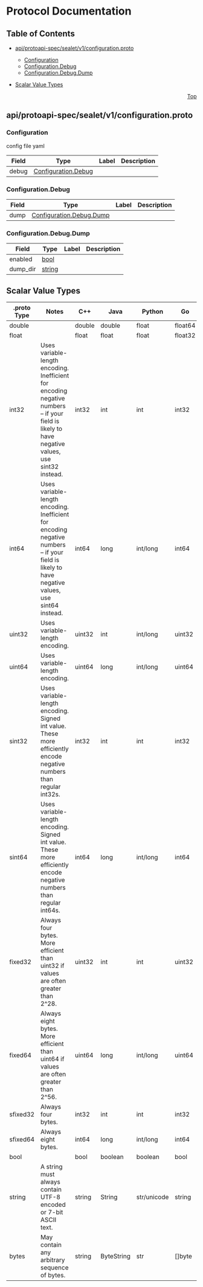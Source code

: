 # Protocol Documentation
<a name="top"></a>

## Table of Contents

- [api/protoapi-spec/sealet/v1/configuration.proto](#api_protoapi-spec_sealet_v1_configuration-proto)
    - [Configuration](#sea-api-sealet-v1-Configuration)
    - [Configuration.Debug](#sea-api-sealet-v1-Configuration-Debug)
    - [Configuration.Debug.Dump](#sea-api-sealet-v1-Configuration-Debug-Dump)
  
- [Scalar Value Types](#scalar-value-types)



<a name="api_protoapi-spec_sealet_v1_configuration-proto"></a>
<p align="right"><a href="#top">Top</a></p>

## api/protoapi-spec/sealet/v1/configuration.proto



<a name="sea-api-sealet-v1-Configuration"></a>

### Configuration
config file yaml


| Field | Type | Label | Description |
| ----- | ---- | ----- | ----------- |
| debug | [Configuration.Debug](#sea-api-sealet-v1-Configuration-Debug) |  |  |






<a name="sea-api-sealet-v1-Configuration-Debug"></a>

### Configuration.Debug



| Field | Type | Label | Description |
| ----- | ---- | ----- | ----------- |
| dump | [Configuration.Debug.Dump](#sea-api-sealet-v1-Configuration-Debug-Dump) |  |  |






<a name="sea-api-sealet-v1-Configuration-Debug-Dump"></a>

### Configuration.Debug.Dump



| Field | Type | Label | Description |
| ----- | ---- | ----- | ----------- |
| enabled | [bool](#bool) |  |  |
| dump_dir | [string](#string) |  |  |





 

 

 

 



## Scalar Value Types

| .proto Type | Notes | C++ | Java | Python | Go | C# | PHP | Ruby |
| ----------- | ----- | --- | ---- | ------ | -- | -- | --- | ---- |
| <a name="double" /> double |  | double | double | float | float64 | double | float | Float |
| <a name="float" /> float |  | float | float | float | float32 | float | float | Float |
| <a name="int32" /> int32 | Uses variable-length encoding. Inefficient for encoding negative numbers – if your field is likely to have negative values, use sint32 instead. | int32 | int | int | int32 | int | integer | Bignum or Fixnum (as required) |
| <a name="int64" /> int64 | Uses variable-length encoding. Inefficient for encoding negative numbers – if your field is likely to have negative values, use sint64 instead. | int64 | long | int/long | int64 | long | integer/string | Bignum |
| <a name="uint32" /> uint32 | Uses variable-length encoding. | uint32 | int | int/long | uint32 | uint | integer | Bignum or Fixnum (as required) |
| <a name="uint64" /> uint64 | Uses variable-length encoding. | uint64 | long | int/long | uint64 | ulong | integer/string | Bignum or Fixnum (as required) |
| <a name="sint32" /> sint32 | Uses variable-length encoding. Signed int value. These more efficiently encode negative numbers than regular int32s. | int32 | int | int | int32 | int | integer | Bignum or Fixnum (as required) |
| <a name="sint64" /> sint64 | Uses variable-length encoding. Signed int value. These more efficiently encode negative numbers than regular int64s. | int64 | long | int/long | int64 | long | integer/string | Bignum |
| <a name="fixed32" /> fixed32 | Always four bytes. More efficient than uint32 if values are often greater than 2^28. | uint32 | int | int | uint32 | uint | integer | Bignum or Fixnum (as required) |
| <a name="fixed64" /> fixed64 | Always eight bytes. More efficient than uint64 if values are often greater than 2^56. | uint64 | long | int/long | uint64 | ulong | integer/string | Bignum |
| <a name="sfixed32" /> sfixed32 | Always four bytes. | int32 | int | int | int32 | int | integer | Bignum or Fixnum (as required) |
| <a name="sfixed64" /> sfixed64 | Always eight bytes. | int64 | long | int/long | int64 | long | integer/string | Bignum |
| <a name="bool" /> bool |  | bool | boolean | boolean | bool | bool | boolean | TrueClass/FalseClass |
| <a name="string" /> string | A string must always contain UTF-8 encoded or 7-bit ASCII text. | string | String | str/unicode | string | string | string | String (UTF-8) |
| <a name="bytes" /> bytes | May contain any arbitrary sequence of bytes. | string | ByteString | str | []byte | ByteString | string | String (ASCII-8BIT) |

